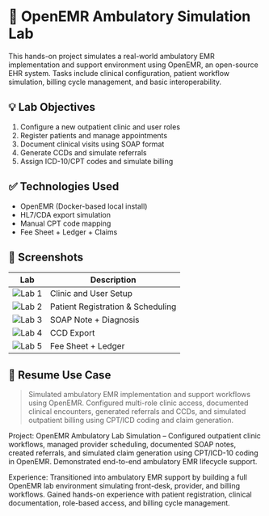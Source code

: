# 🏥 OpenEMR Ambulatory Simulation Lab

This hands-on project simulates a real-world ambulatory EMR implementation and support environment using OpenEMR, an open-source EHR system. Tasks include clinical configuration, patient workflow simulation, billing cycle management, and basic interoperability.

## 💡 Lab Objectives

1. Configure a new outpatient clinic and user roles
2. Register patients and manage appointments
3. Document clinical visits using SOAP format
4. Generate CCDs and simulate referrals
5. Assign ICD-10/CPT codes and simulate billing

## ✅ Technologies Used

- OpenEMR (Docker-based local install)
- HL7/CDA export simulation
- Manual CPT code mapping
- Fee Sheet + Ledger + Claims

## 📸 Screenshots

| Lab | Description |
|-----|-------------|
| ![Lab 1](./lab1_clinic_setup.png) | Clinic and User Setup |
| ![Lab 2](./lab2_patient_registration.png) | Patient Registration & Scheduling |
| ![Lab 3](./lab3_soap_documentation.png) | SOAP Note + Diagnosis |
| ![Lab 4](./lab4_ccd_referral_export.png) | CCD Export |
| ![Lab 5](./lab5_fee_sheet_and_ledger.png) | Fee Sheet + Ledger |

## 📝 Resume Use Case

> Simulated ambulatory EMR implementation and support workflows using OpenEMR. Configured multi-role clinic access, documented clinical encounters, generated referrals and CCDs, and simulated outpatient billing using CPT/ICD coding and claim generation.
>


Project:
OpenEMR Ambulatory Lab Simulation – Configured outpatient clinic workflows, managed provider scheduling, documented SOAP notes, created referrals, and simulated claim generation using CPT/ICD-10 coding in OpenEMR. Demonstrated end-to-end ambulatory EMR lifecycle support.

Experience:
Transitioned into ambulatory EMR support by building a full OpenEMR lab environment simulating front-desk, provider, and billing workflows. Gained hands-on experience with patient registration, clinical documentation, role-based access, and billing cycle management.


